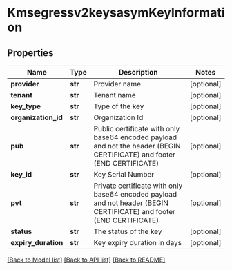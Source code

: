 # Kmsegressv2keysasymKeyInformation

## Properties
Name | Type | Description | Notes
------------ | ------------- | ------------- | -------------
**provider** | **str** | Provider name  | [optional] 
**tenant** | **str** | Tenant name  | [optional] 
**key_type** | **str** | Type of the key  | [optional] 
**organization_id** | **str** | Organization Id  | [optional] 
**pub** | **str** | Public certificate with only base64 encoded payload and not the header (BEGIN CERTIFICATE) and footer (END CERTIFICATE)  | [optional] 
**key_id** | **str** | Key Serial Number  | [optional] 
**pvt** | **str** | Private certificate with only base64 encoded payload and not header (BEGIN CERTIFICATE) and footer (END CERTIFICATE)  | [optional] 
**status** | **str** | The status of the key  | [optional] 
**expiry_duration** | **str** | Key expiry duration in days  | [optional] 

[[Back to Model list]](../README.md#documentation-for-models) [[Back to API list]](../README.md#documentation-for-api-endpoints) [[Back to README]](../README.md)


